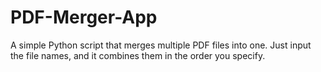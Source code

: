 # PDF-Merger-App
A simple Python script that merges multiple PDF files into one. Just input the file names, and it combines them in the order you specify.
